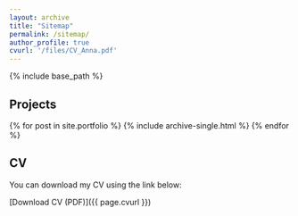 ```yaml
---
layout: archive
title: "Sitemap"
permalink: /sitemap/
author_profile: true
cvurl: '/files/CV_Anna.pdf'
---
```


{% include base_path %}

<h2>Projects</h2>
{% for post in site.portfolio %}
  {% include archive-single.html %}
{% endfor %}

<h2>CV</h2>
You can download my CV using the link below:

[Download CV (PDF)]({{ page.cvurl }})

<!-- <h2>Pages</h2>
{% for post in site.pages %}
  {% include archive-single.html %}
{% endfor %}

<h2>Posts</h2>
{% for post in site.posts %}
  {% include archive-single.html %}
{% endfor %}

{% capture written_label %}'None'{% endcapture %}

{% for collection in site.collections %}
{% unless collection.output == false or collection.label == "posts" %}
  {% capture label %}{{ collection.label }}{% endcapture %}
  {% if label != written_label %}
  <h2>{{ label }}</h2>
  {% capture written_label %}{{ label }}{% endcapture %}
  {% endif %}
{% endunless %}

{% for post in collection.docs %}
  {% unless collection.output == false or collection.label == "posts" %}
  {% include archive-single.html %}
  {% endunless %}
{% endfor %}
{% endfor %}
-->